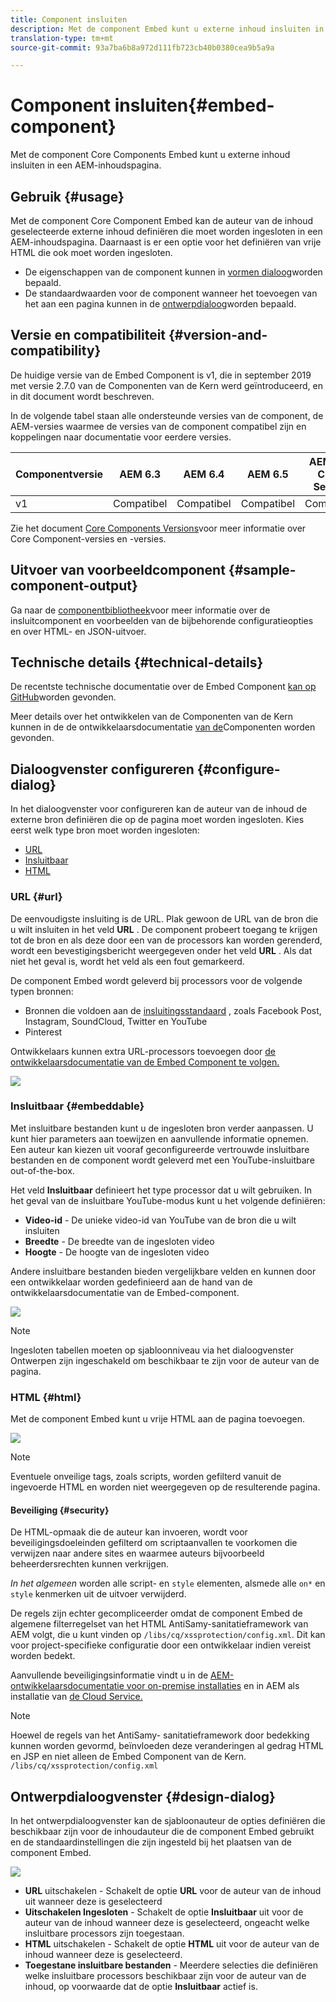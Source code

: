 ```yaml
---
title: Component insluiten
description: Met de component Embed kunt u externe inhoud insluiten in een AEM-inhoudspagina.
translation-type: tm+mt
source-git-commit: 93a7ba6b8a972d111fb723cb40b0380cea9b5a9a

---
```



# Component insluiten{#embed-component}

Met de component Core Components Embed kunt u externe inhoud insluiten in een AEM-inhoudspagina.

## Gebruik {#usage}

Met de component Core Component Embed kan de auteur van de inhoud geselecteerde externe inhoud definiëren die moet worden ingesloten in een AEM-inhoudspagina. Daarnaast is er een optie voor het definiëren van vrije HTML die ook moet worden ingesloten.

* De eigenschappen van de component kunnen in [vormen dialoog](#configure-dialog)worden bepaald.
* De standaardwaarden voor de component wanneer het toevoegen van het aan een pagina kunnen in de [ontwerpdialoog](#design-dialog)worden bepaald.

## Versie en compatibiliteit {#version-and-compatibility}

De huidige versie van de Embed Component is v1, die in september 2019 met versie 2.7.0 van de Componenten van de Kern werd geïntroduceerd, en in dit document wordt beschreven.

In de volgende tabel staan alle ondersteunde versies van de component, de AEM-versies waarmee de versies van de component compatibel zijn en koppelingen naar documentatie voor eerdere versies.

| Componentversie | AEM 6.3 | AEM 6.4 | AEM 6.5 | AEM as a Cloud Service |
|--- |--- |--- |---|---|
| v1 | Compatibel | Compatibel | Compatibel | Compatibel |

Zie het document [Core Components Versions](/help/versions.md)voor meer informatie over Core Component-versies en -versies.

## Uitvoer van voorbeeldcomponent {#sample-component-output}

Ga naar de [componentbibliotheek](https://adobe.com/go/aem_cmp_library_embed)voor meer informatie over de insluitcomponent en voorbeelden van de bijbehorende configuratieopties en over HTML- en JSON-uitvoer.

## Technische details {#technical-details}

De recentste technische documentatie over de Embed Component [kan op GitHub](https://adobe.com/go/aem_cmp_tech_embed_v1)worden gevonden.

Meer details over het ontwikkelen van de Componenten van de Kern kunnen in de de ontwikkelaarsdocumentatie [van de](/help/developing/overview.md)Componenten worden gevonden.

## Dialoogvenster configureren {#configure-dialog}

In het dialoogvenster voor configureren kan de auteur van de inhoud de externe bron definiëren die op de pagina moet worden ingesloten. Kies eerst welk type bron moet worden ingesloten:

* [URL](#url)
* [Insluitbaar](#embeddable)
* [HTML](#html)

### URL {#url}

De eenvoudigste insluiting is de URL. Plak gewoon de URL van de bron die u wilt insluiten in het veld **URL** . De component probeert toegang te krijgen tot de bron en als deze door een van de processors kan worden gerenderd, wordt een bevestigingsbericht weergegeven onder het veld **URL** . Als dat niet het geval is, wordt het veld als een fout gemarkeerd.

De component Embed wordt geleverd bij processors voor de volgende typen bronnen:

* Bronnen die voldoen aan de [insluitingsstandaard](https://oembed.com/) , zoals Facebook Post, Instagram, SoundCloud, Twitter en YouTube
* Pinterest

Ontwikkelaars kunnen extra URL-processors toevoegen door [de ontwikkelaarsdocumentatie van de Embed Component te volgen.](https://github.com/adobe/aem-core-wcm-components/tree/master/content/src/content/jcr_root/apps/core/wcm/components/embed/v1/embed#extending-the-embed-component)

![](/help/assets/screen-shot-2019-09-25-10.08.29.png)

### Insluitbaar {#embeddable}

Met insluitbare bestanden kunt u de ingesloten bron verder aanpassen. U kunt hier parameters aan toewijzen en aanvullende informatie opnemen. Een auteur kan kiezen uit vooraf geconfigureerde vertrouwde insluitbare bestanden en de component wordt geleverd met een YouTube-insluitbare out-of-the-box.

Het veld **Insluitbaar** definieert het type processor dat u wilt gebruiken. In het geval van de insluitbare YouTube-modus kunt u het volgende definiëren:

* **Video-id** - De unieke video-id van YouTube van de bron die u wilt insluiten
* **Breedte** - De breedte van de ingesloten video
* **Hoogte** - De hoogte van de ingesloten video

Andere insluitbare bestanden bieden vergelijkbare velden en kunnen door een ontwikkelaar worden gedefinieerd aan de hand van de ontwikkelaarsdocumentatie van de Embed-component. [](https://github.com/adobe/aem-core-wcm-components/tree/master/content/src/content/jcr_root/apps/core/wcm/components/embed/v1/embed#extending-the-embed-component)

![](/help/assets/screen-shot-2019-09-25-10.15.00.png)

>[!NOTE]
>Ingesloten tabellen moeten op sjabloonniveau via het dialoogvenster [](#design-dialog) Ontwerpen zijn ingeschakeld om beschikbaar te zijn voor de auteur van de pagina.

### HTML {#html}

Met de component Embed kunt u vrije HTML aan de pagina toevoegen.

![](/help/assets/screen-shot-2019-09-25-10.20.00.png)

>[!NOTE]
>Eventuele onveilige tags, zoals scripts, worden gefilterd vanuit de ingevoerde HTML en worden niet weergegeven op de resulterende pagina.

#### Beveiliging {#security}

De HTML-opmaak die de auteur kan invoeren, wordt voor beveiligingsdoeleinden gefilterd om scriptaanvallen te voorkomen die verwijzen naar andere sites en waarmee auteurs bijvoorbeeld beheerdersrechten kunnen verkrijgen.

*In het algemeen* worden alle script- en `style` elementen, alsmede alle `on*` en `style` kenmerken uit de uitvoer verwijderd.

De regels zijn echter gecompliceerder omdat de component Embed de algemene filterregelset van het HTML AntiSamy-sanitatieframework van AEM volgt, die u kunt vinden op `/libs/cq/xssprotection/config.xml`. Dit kan voor project-specifieke configuratie door een ontwikkelaar indien vereist worden bedekt.

Aanvullende beveiligingsinformatie vindt u in de [AEM-ontwikkelaarsdocumentatie voor on-premise installaties](https://docs.adobe.com/content/help/en/experience-manager-65/developing/introduction/security.html) en in AEM als installatie van [de Cloud Service.](https://docs.adobe.com/content/help/en/experience-manager-cloud-service/security/home.html)

>[!NOTE]
>Hoewel de regels van het AntiSamy- sanitatieframework door bedekking kunnen worden gevormd, beïnvloeden deze veranderingen al gedrag HTML en JSP en niet alleen de Embed Component van de Kern. `/libs/cq/xssprotection/config.xml`

## Ontwerpdialoogvenster {#design-dialog}

In het ontwerpdialoogvenster kan de sjabloonauteur de opties definiëren die beschikbaar zijn voor de inhoudauteur die de component Embed gebruikt en de standaardinstellingen die zijn ingesteld bij het plaatsen van de component Embed.

![](/help/assets/screen-shot-2019-09-25-10.25.28.png)

* **URL** uitschakelen - Schakelt de optie **URL** voor de auteur van de inhoud uit wanneer deze is geselecteerd
* **Uitschakelen Ingesloten** - Schakelt de optie **Insluitbaar** uit voor de auteur van de inhoud wanneer deze is geselecteerd, ongeacht welke insluitbare processors zijn toegestaan.
* **HTML** uitschakelen - Schakelt de optie **HTML** uit voor de auteur van de inhoud wanneer deze is geselecteerd.
* **Toegestane insluitbare bestanden** - Meerdere selecties die definiëren welke insluitbare processors beschikbaar zijn voor de auteur van de inhoud, op voorwaarde dat de optie **Insluitbaar** actief is.
